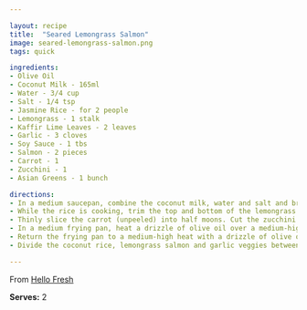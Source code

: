 ```yaml
---

layout: recipe
title:  "Seared Lemongrass Salmon"
image: seared-lemongrass-salmon.png
tags: quick

ingredients:
- Olive Oil
- Coconut Milk - 165ml
- Water - 3/4 cup
- Salt - 1/4 tsp
- Jasmine Rice - for 2 people
- Lemongrass - 1 stalk
- Kaffir Lime Leaves - 2 leaves
- Garlic - 3 cloves
- Soy Sauce - 1 tbs
- Salmon - 2 pieces
- Carrot - 1
- Zucchini - 1
- Asian Greens - 1 bunch

directions:
- In a medium saucepan, combine the coconut milk, water and salt and bring to the boil over a high heat. Add the jasmine rice, stir, cover with a lid and reduce the heat to low. Cook for 12 minutes, then remove the pan from the heat and keep covered until the rice is tender and the liquid is absorbed, 10 minutes.
- While the rice is cooking, trim the top and bottom of the lemongrass and remove the tough outer layer. You should be left with a 4cm piece of white stalk. Finely chop the lemongrass stalk and the kaffir lime leaves. Finely chop the garlic (or use a garlic press). In a medium bowl, combine the lemongrass, kaffir lime, 1/2 the garlic, olive oil (1 tbs for 2 people), and the soy sauce. Mix well, then add the salmon fillets and toss to coat. 
- Thinly slice the carrot (unpeeled) into half moons. Cut the zucchini into 1cm batons. Roughly chop the Asian greens.
- In a medium frying pan, heat a drizzle of olive oil over a medium-high heat. Once hot, add the carrot and zucchini and cook, tossing, until softened, 3-4 minutes. Add the Asian greens and cook until wilted, 2 minutes. Add the remaining garlic and cook until fragrant, 1 minute. Season with salt and pepper and transfer to a medium bowl. Cover to keep warm.
- Return the frying pan to a medium-high heat with a drizzle of olive oil. When the oil is hot, add the salmon, skin-side down, to the pan and cook until just cooked through, 2-4 minutes on each side (depending on thickness). Add any remaining marinade to the pan and once bubbling, remove from the heat. The marinade will caramelise in the pan, this adds to the flavour! 
- Divide the coconut rice, lemongrass salmon and garlic veggies between plates. Spoon over any sauce from the pan. 

---
```


From [Hello Fresh](https://www.hellofresh.com.au/)

**Serves:** 2